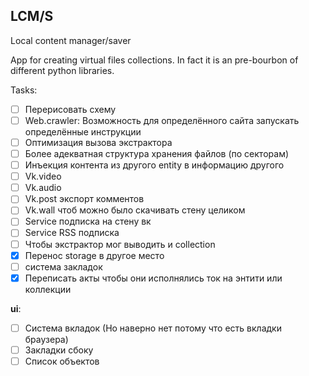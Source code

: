 ## LCM/S

Local content manager/saver

App for creating virtual files collections. In fact it is an pre-bourbon of different python libraries.

<!--![lcms work scheme](readme/scheme.jpg)-->

Tasks:

- [ ] Перерисовать схему
- [ ] Web.crawler: Возможность для определённого сайта запускать определённые инструкции
- [ ] Оптимизация вызова экстрактора
- [ ] Более адекватная структура хранения файлов (по секторам)
- [ ] Инъекция контента из другого entity в информацию другого
- [ ] Vk.video
- [ ] Vk.audio
- [ ] Vk.post экспорт комментов
- [ ] Vk.wall чтоб можно было скачивать стену целиком
- [ ] Service подписка на стену вк
- [ ] Service RSS подписка
- [ ] Чтобы экстрактор мог выводить и collection
- [x] Перенос storage в другое место
- [ ] система закладок
- [x] Переписать акты чтобы они исполнялись ток на энтити или коллекции

**ui**:
- [ ] Система вкладок (Но наверно нет потому что есть вкладки браузера)
- [ ] Закладки сбоку
- [ ] Список объектов

